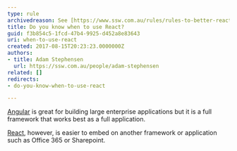 ```yaml
---
type: rule
archivedreason: See [https://www.ssw.com.au/rules/rules-to-better-react](/rules-to-better-react)
title: Do you know when to use React?
guid: f3b854c5-1fcd-47b4-9925-d452a8e83643
uri: when-to-use-react
created: 2017-08-15T20:23:23.0000000Z
authors:
- title: Adam Stephensen
  url: https://ssw.com.au/people/adam-stephensen
related: []
redirects:
- do-you-know-when-to-use-react

---
```


[Angular](https://www.ssw.com.au/ssw/Consulting/Angular.aspx) is great  for building large enterprise applications but it is a full framework that works best as a full application.

[React](https://www.ssw.com.au/ssw/Consulting/React.aspx), however, is easier to embed on another framework or application such as Office 365 or Sharepoint.


<!--endintro-->
